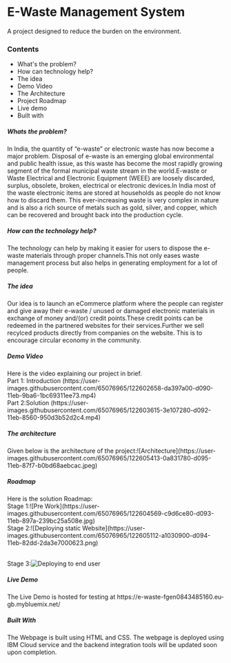# E-Waste Management System
A project designed to reduce the burden on the environment.
<h3>Contents</h3><ul>
  <li>What's the problem? </li>
  <li>How can technology help? </li>
  <li>The idea</li> 
  <li>Demo Video </li>
  <li>The Architecture</li> 
  <li>Project Roadmap</li>
  <li>Live demo</li>
  <li>Built with </li></ul>
  
<h5>Whats the problem?</h5>  
 <p> In India, the quantity of “e-waste” or electronic waste has now become a major problem. Disposal of e-waste is an emerging global environmental and public health issue, as this waste has become the most rapidly growing segment of the formal municipal waste stream in the world.E-waste or Waste Electrical and Electronic Equipment (WEEE) are loosely discarded, surplus, obsolete, broken, electrical or electronic devices.In India most of the waste electronic items are stored at households as people do not know how to discard them. This ever-increasing waste is very complex in nature and is also a rich source of metals such as gold, silver, and copper, which can be recovered and brought back into the production cycle.</p>
  
 <h5>How can the technology help?</h5> 
  <p>The technology can help by making it easier for users to dispose the e-waste materials through proper channels.This not only eases waste management process but also helps in generating employment for a lot of people.</p>
  
 <h5>The idea</h5>
  <p>Our idea is to launch an eCommerce platform where the people can register and give away their e-waste / unused or damaged electronic materials in exchange of money and/(or) credit points.These credit points can be redeemed in the partnered websites for their services.Further we sell recylced products directly from companies on the website. This is to encourage circular economy in the community.</p>  
 
 <h5>Demo Video</h5>
  <p>Here is the video explaining our project in brief.
<br> Part 1: Introduction (https://user-images.githubusercontent.com/65076965/122602658-da397a00-d090-11eb-9ba6-1bc69311ee73.mp4)
<br> Part 2:Solution (https://user-images.githubusercontent.com/65076965/122603615-3e107280-d092-11eb-8560-950d3b52d2c4.mp4)




</p>




 
 <h5>The architecture</h5>
  <p>Given below is the architecture of the project:![Architecture](https://user-images.githubusercontent.com/65076965/122605413-0a831780-d095-11eb-87f7-b0bd68aebcac.jpeg)
</p>
  
  <h5>Roadmap</h5>
  <p>Here is the solution Roadmap:
  <br> Stage 1:![Pre Work](https://user-images.githubusercontent.com/65076965/122604569-c9d6ce80-d093-11eb-897a-239bc25a508e.jpg)
  <br>Stage 2:![Deploying static Website](https://user-images.githubusercontent.com/65076965/122605112-a1030900-d094-11eb-82dd-2da3e7000623.png)

  <br>Stage 3:![Deploying to end user](https://user-images.githubusercontent.com/65076965/122605160-b2e4ac00-d094-11eb-95b1-b26078e7038e.png)


</p>
  
 <h5>Live Demo</h5>
  <p>The Live Demo is hosted for testing at https://e-waste-fgen0843485160.eu-gb.mybluemix.net/   </p>
 
 <h5>Built With </h5>
  <p>The Webpage is built using HTML and CSS. The webpage is deployed using IBM Cloud service and the backend integration tools will be updated soon upon completion.</p>
  
